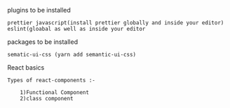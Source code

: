 plugins to be installed

    prettier javascript(install prettier globally and inside your editor)
    eslint(gloabal as well as inside your editor

packages to be installed

    sematic-ui-css (yarn add semantic-ui-css)

React basics

    Types of react-components :-

    	1)Functional Component
    	2)class component
